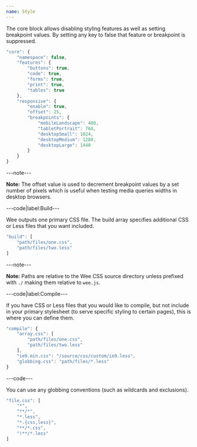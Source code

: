 ```yaml
---
name: Style
---
```


The core block allows disabling styling features as well as setting breakpoint values. By setting any key to false that feature or breakpoint is suppressed.

```javascript
"core": {
	"namespace": false,
	"features": {
		"buttons": true,
		"code": true,
		"forms": true,
		"print": true,
		"tables": true
	},
	"responsive": {
		"enable": true,
		"offset": 25,
		"breakpoints": {
			"mobileLandscape": 480,
			"tabletPortrait": 768,
			"desktopSmall": 1024,
			"desktopMedium": 1280,
			"desktopLarge": 1440
		}
	}
}
```

---note---

**Note:** The offset value is used to decrement breakpoint values by a set number of pixels which is useful when testing media queries widths in desktop browsers.

---code|label:Build---

Wee outputs one primary CSS file. The build array specifies additional CSS or Less files that you want included.

```javascript
"build": [
	"path/files/one.css",
	"path/files/two.less"
]
```

---note---

**Note:**  Paths are relative to the Wee CSS source directory unless prefixed with `./` making them relative to `wee.js`.

---code|label:Compile---

If you have CSS or Less files that you would like to compile, but not include in your primary stylesheet (to serve specific styling to certain pages), this is where you can define them.

```javascript
"compile": {
	"array.css": [
		"path/files/one.css",
		"path/files/two.less"
	],
	"ie9.min.css": "/source/css/custom/ie9.less",
	"globbing.css": "path/files/*.less"
}
```

---code---

You can use any globbing conventions (such as wildcards and exclusions).

```javascript
"file.css": [
	"*",
	"**/*",
	"*.less",
	"*.{css,less}",
	"**/*.css",
	"!**/*.less"
]
```
